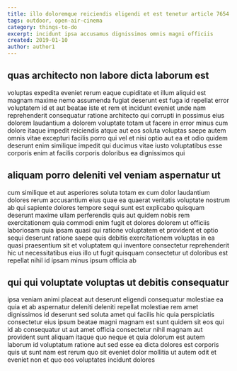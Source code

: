 ```yaml
---
title: illo doloremque reiciendis eligendi et est tenetur article 7654
tags: outdoor, open-air-cinema
category: things-to-do
excerpt: incidunt ipsa accusamus dignissimos omnis magni officiis
created: 2019-01-10
author: author1
---
```


## quas architecto non labore dicta laborum est

voluptas expedita eveniet rerum eaque cupiditate et illum aliquid est magnam maxime nemo assumenda fugiat deserunt est fuga id repellat error voluptatem id et aut beatae iste et rem et incidunt eveniet unde nam reprehenderit consequatur ratione architecto qui corrupti in possimus eius dolorem laudantium a dolorem voluptate totam ut facere in error minus cum dolore itaque impedit reiciendis atque aut eos soluta voluptas saepe autem omnis vitae excepturi facilis porro qui vel et nisi optio aut ea et odio quidem deserunt enim similique impedit qui ducimus vitae iusto voluptatibus esse corporis enim at facilis corporis doloribus ea dignissimos qui

## aliquam porro deleniti vel veniam aspernatur ut

cum similique et aut asperiores soluta totam ex cum dolor laudantium dolores rerum accusantium eius quae ea quaerat veritatis voluptate nostrum ab qui sapiente dolores tempore sequi sunt est explicabo quisquam deserunt maxime ullam perferendis quis aut quidem nobis rem exercitationem quia commodi enim fugit et dolores dolorem ut officiis laboriosam quia ipsam quasi qui ratione voluptatem et provident et optio sequi deserunt ratione saepe quis debitis exercitationem voluptas in ea quasi praesentium sit et voluptatem qui inventore consectetur reprehenderit hic ut necessitatibus eius illo ut fugit quisquam consectetur ut doloribus est repellat nihil id ipsam minus ipsum officia ab

## qui qui voluptate voluptas ut debitis consequatur

ipsa veniam animi placeat aut deserunt eligendi consequatur molestiae ea quia et ab aspernatur deleniti deleniti repellat molestiae rem amet dignissimos id deserunt sed soluta amet qui facilis hic quia perspiciatis consectetur eius ipsum beatae magni magnam est sunt quidem sit eos qui id ab consequatur ut aut amet officia consectetur nihil magnam aut provident sunt aliquam itaque quo neque et quia dolorum est autem laborum id voluptatum ratione aut sed esse ea dicta dolores est corporis quis ut sunt nam est rerum quo sit eveniet dolor mollitia ut autem odit et eveniet non et quo eos voluptates incidunt dolores
